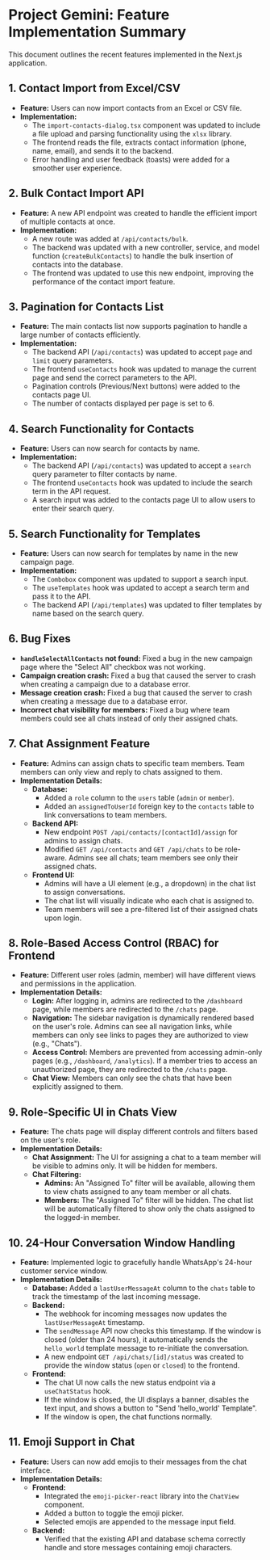# Project Gemini: Feature Implementation Summary

This document outlines the recent features implemented in the Next.js application.

## 1. Contact Import from Excel/CSV

- **Feature:** Users can now import contacts from an Excel or CSV file.
- **Implementation:**
  - The `import-contacts-dialog.tsx` component was updated to include a file upload and parsing functionality using the `xlsx` library.
  - The frontend reads the file, extracts contact information (phone, name, email), and sends it to the backend.
  - Error handling and user feedback (toasts) were added for a smoother user experience.

## 2. Bulk Contact Import API

- **Feature:** A new API endpoint was created to handle the efficient import of multiple contacts at once.
- **Implementation:**
  - A new route was added at `/api/contacts/bulk`.
  - The backend was updated with a new controller, service, and model function (`createBulkContacts`) to handle the bulk insertion of contacts into the database.
  - The frontend was updated to use this new endpoint, improving the performance of the contact import feature.

## 3. Pagination for Contacts List

- **Feature:** The main contacts list now supports pagination to handle a large number of contacts efficiently.
- **Implementation:**
  - The backend API (`/api/contacts`) was updated to accept `page` and `limit` query parameters.
  - The frontend `useContacts` hook was updated to manage the current page and send the correct parameters to the API.
  - Pagination controls (Previous/Next buttons) were added to the contacts page UI.
  - The number of contacts displayed per page is set to 6.

## 4. Search Functionality for Contacts

- **Feature:** Users can now search for contacts by name.
- **Implementation:**
  - The backend API (`/api/contacts`) was updated to accept a `search` query parameter to filter contacts by name.
  - The frontend `useContacts` hook was updated to include the search term in the API request.
  - A search input was added to the contacts page UI to allow users to enter their search query.

## 5. Search Functionality for Templates

- **Feature:** Users can now search for templates by name in the new campaign page.
- **Implementation:**
  - The `Combobox` component was updated to support a search input.
  - The `useTemplates` hook was updated to accept a search term and pass it to the API.
  - The backend API (`/api/templates`) was updated to filter templates by name based on the search query.

## 6. Bug Fixes

- **`handleSelectAllContacts` not found:** Fixed a bug in the new campaign page where the "Select All" checkbox was not working.
- **Campaign creation crash:** Fixed a bug that caused the server to crash when creating a campaign due to a database error.
- **Message creation crash:** Fixed a bug that caused the server to crash when creating a message due to a database error.
- **Incorrect chat visibility for members:** Fixed a bug where team members could see all chats instead of only their assigned chats.

## 7. Chat Assignment Feature

- **Feature:** Admins can assign chats to specific team members. Team members can only view and reply to chats assigned to them.
- **Implementation Details:**
    - **Database:**
        - Added a `role` column to the `users` table (`admin` or `member`).
        - Added an `assignedToUserId` foreign key to the `contacts` table to link conversations to team members.
    - **Backend API:**
        - New endpoint `POST /api/contacts/[contactId]/assign` for admins to assign chats.
        - Modified `GET /api/contacts` and `GET /api/chats` to be role-aware. Admins see all chats; team members see only their assigned chats.
    - **Frontend UI:**
        - Admins will have a UI element (e.g., a dropdown) in the chat list to assign conversations.
        - The chat list will visually indicate who each chat is assigned to.
        - Team members will see a pre-filtered list of their assigned chats upon login.

## 8. Role-Based Access Control (RBAC) for Frontend

- **Feature:** Different user roles (admin, member) will have different views and permissions in the application.
- **Implementation Details:**
    - **Login:** After logging in, admins are redirected to the `/dashboard` page, while members are redirected to the `/chats` page.
    - **Navigation:** The sidebar navigation is dynamically rendered based on the user's role. Admins can see all navigation links, while members can only see links to pages they are authorized to view (e.g., "Chats").
    - **Access Control:** Members are prevented from accessing admin-only pages (e.g., `/dashboard`, `/analytics`). If a member tries to access an unauthorized page, they are redirected to the `/chats` page.
    - **Chat View:** Members can only see the chats that have been explicitly assigned to them.

## 9. Role-Specific UI in Chats View

- **Feature:** The chats page will display different controls and filters based on the user's role.
- **Implementation Details:**
    - **Chat Assignment:** The UI for assigning a chat to a team member will be visible to admins only. It will be hidden for members.
    - **Chat Filtering:**
        - **Admins:** An "Assigned To" filter will be available, allowing them to view chats assigned to any team member or all chats.
        - **Members:** The "Assigned To" filter will be hidden. The chat list will be automatically filtered to show only the chats assigned to the logged-in member.

## 10. 24-Hour Conversation Window Handling

- **Feature:** Implemented logic to gracefully handle WhatsApp's 24-hour customer service window.
- **Implementation Details:**
    - **Database:** Added a `lastUserMessageAt` column to the `chats` table to track the timestamp of the last incoming message.
    - **Backend:**
        - The webhook for incoming messages now updates the `lastUserMessageAt` timestamp.
        - The `sendMessage` API now checks this timestamp. If the window is closed (older than 24 hours), it automatically sends the `hello_world` template message to re-initiate the conversation.
        - A new endpoint `GET /api/chats/[id]/status` was created to provide the window status (`open` or `closed`) to the frontend.
    - **Frontend:**
        - The chat UI now calls the new status endpoint via a `useChatStatus` hook.
        - If the window is closed, the UI displays a banner, disables the text input, and shows a button to "Send 'hello_world' Template".
        - If the window is open, the chat functions normally.

## 11. Emoji Support in Chat

- **Feature:** Users can now add emojis to their messages from the chat interface.
- **Implementation Details:**
    - **Frontend:**
        - Integrated the `emoji-picker-react` library into the `ChatView` component.
        - Added a button to toggle the emoji picker.
        - Selected emojis are appended to the message input field.
    - **Backend:**
        - Verified that the existing API and database schema correctly handle and store messages containing emoji characters.